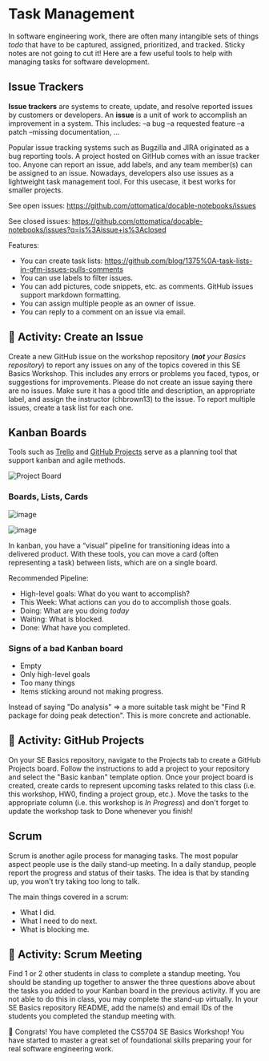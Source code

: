 # Task Management

In software engineering work, there are often many intangible sets of things _todo_ that have to be captured, assigned, prioritized, and tracked. Sticky notes are not going to cut it! Here are a few useful tools to help with managing tasks for software development.

## Issue Trackers

**Issue trackers** are systems to create, update, and resolve reported issues by customers or developers. An **issue** is a unit of work to accomplish an improvement in a system. This includes:
–a bug
–a requested feature
–a patch
–missing documentation, ... 

Popular issue tracking systems such as Bugzilla and JIRA originated as a bug reporting tools. A project hosted on GitHub comes with an issue tracker too. Anyone can report an issue, add labels, and any team member(s) can be assigned to an issue. Nowadays, developers also use issues as a lightweight task management tool. For this usecase, it best works for smaller projects.

See open issues: https://github.com/ottomatica/docable-notebooks/issues

See closed issues: https://github.com/ottomatica/docable-notebooks/issues?q=is%3Aissue+is%3Aclosed

Features:
* You can create task lists: https://github.com/blog/1375%0A-task-lists-in-gfm-issues-pulls-comments
* You can use labels to filter issues.
* You can add pictures, code snippets, etc. as comments. GitHub issues support markdown formatting.
* You can assign multiple people as an owner of issue.
* You can reply to a comment on an issue via email.

## 📝 Activity: Create an Issue

Create a new GitHub issue on the workshop repository (**_not_** _your Basics repository_) to report any issues on any of the topics covered in this SE Basics Workshop. This includes any errors or problems you faced, typos, or suggestions for improvements. Please do not create an issue saying there are no issues. Make sure it has a good title and description, an appropriate label, and assign the instructor (chbrown13) to the issue. To report multiple issues, create a task list for each one. 

## Kanban Boards

Tools such as [Trello](https://trello.com/) and [GitHub Projects](https://docs.github.com/en/free-pro-team@latest/github/managing-your-work-on-github/about-project-boards) serve as a planning tool that support kanban and agile methods.

![Project Board](https://miro.medium.com/max/4976/1*_St3BrB36V05JAuFIC3utQ.png)

### Boards, Lists, Cards

![image](https://cloud.githubusercontent.com/assets/742934/15636941/eb418154-25db-11e6-9814-5a3c835c0c11.png)

![image](https://cloud.githubusercontent.com/assets/742934/15635646/cbe2b4fa-25b2-11e6-8dc9-e6cafca6629c.png)

In kanban, you have a “visual” pipeline for transitioning ideas into a delivered product. With these tools, you can move a card (often representing a task) between lists, which are on a single board.

Recommended Pipeline:

* High-level goals: What do you want to accomplish?
* This Week: What actions can you do to accomplish those goals.
* Doing: What are you doing *today*
* Waiting: What is blocked.
* Done: What have you completed.

### Signs of a bad Kanban board

* Empty
* Only high-level goals
* Too many things
* Items sticking around not making progress.

Instead of saying "Do analysis" => a more suitable task might be "Find R package for doing peak detection". This is more concrete and actionable.

## 📝 Activity: GitHub Projects

On your SE Basics repository, navigate to the Projects tab to create a GitHub Projects board. Follow the instructions to add a project to your repository and select the "Basic kanban" template option. Once your project board is created, create cards to represent upcoming tasks related to this class (i.e. this workshop, HW0, finding a project group, etc.). Move the tasks to the appropriate column (i.e. this workshop is _In Progress_) and don't forget to update the workshop task to Done whenever you finish!

## Scrum

Scrum is another agile process for managing tasks. The most popular aspect people use is the daily stand-up meeting. In a daily standup, people report the progress and status of their tasks. The idea is that by standing up, you won't try taking too long to talk.

The main things covered in a scrum:

* What I did.
* What I need to do next.
* What is blocking me.

## 📝 Activity: Scrum Meeting

Find 1 or 2 other students in class to complete a standup meeting. You should be standing up together to answer the three questions above about the tasks you added to your Kanban board in the previous activity. If you are not able to do this in class, you may complete the stand-up virtually. In your SE Basics repository README, add the name(s) and email IDs of the students you completed the standup meeting with.


🥳 Congrats! You have completed the CS5704 SE Basics Workshop! You have started to master a great set of foundational skills preparing your for real software engineering work.